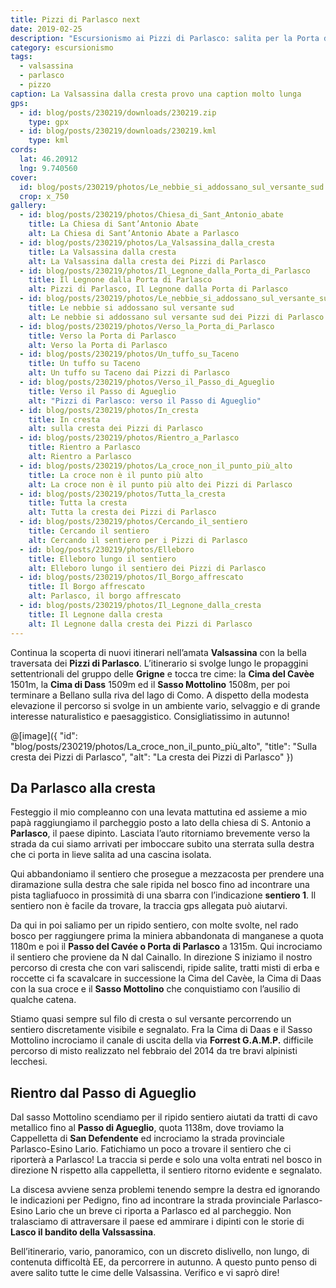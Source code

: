 ```yaml
---
title: Pizzi di Parlasco next
date: 2019-02-25
description: "Escursionismo ai Pizzi di Parlasco: salita per la Porta di Parlasco e rientro ad anello per il Passo di Agueglio"
category: escursionismo
tags: 
  - valsassina
  - parlasco
  - pizzo
caption: La Valsassina dalla cresta provo una caption molto lunga
gps:
  - id: blog/posts/230219/downloads/230219.zip
    type: gpx
  - id: blog/posts/230219/downloads/230219.kml
    type: kml
cords:
  lat: 46.20912
  lng: 9.740560
cover:
  id: blog/posts/230219/photos/Le_nebbie_si_addossano_sul_versante_sud
  crop: x_750
gallery:
  - id: blog/posts/230219/photos/Chiesa_di_Sant_Antonio_abate
    title: La Chiesa di Sant’Antonio Abate
    alt: La Chiesa di Sant’Antonio Abate a Parlasco
  - id: blog/posts/230219/photos/La_Valsassina_dalla_cresta
    title: La Valsassina dalla cresta
    alt: La Valsassina dalla cresta dei Pizzi di Parlasco
  - id: blog/posts/230219/photos/Il_Legnone_dalla_Porta_di_Parlasco
    title: Il Legnone dalla Porta di Parlasco
    alt: Pizzi di Parlasco, Il Legnone dalla Porta di Parlasco
  - id: blog/posts/230219/photos/Le_nebbie_si_addossano_sul_versante_sud
    title: Le nebbie si addossano sul versante sud
    alt: Le nebbie si addossano sul versante sud dei Pizzi di Parlasco
  - id: blog/posts/230219/photos/Verso_la_Porta_di_Parlasco
    title: Verso la Porta di Parlasco
    alt: Verso la Porta di Parlasco
  - id: blog/posts/230219/photos/Un_tuffo_su_Taceno
    title: Un tuffo su Taceno
    alt: Un tuffo su Taceno dai Pizzi di Parlasco
  - id: blog/posts/230219/photos/Verso_il_Passo_di_Agueglio
    title: Verso il Passo di Agueglio
    alt: "Pizzi di Parlasco: verso il Passo di Agueglio"
  - id: blog/posts/230219/photos/In_cresta
    title: In cresta
    alt: sulla cresta dei Pizzi di Parlasco
  - id: blog/posts/230219/photos/Rientro_a_Parlasco
    title: Rientro a Parlasco
    alt: Rientro a Parlasco
  - id: blog/posts/230219/photos/La_croce_non_il_punto_più_alto
    title: La croce non è il punto più alto
    alt: La croce non è il punto più alto dei Pizzi di Parlasco
  - id: blog/posts/230219/photos/Tutta_la_cresta
    title: Tutta la cresta
    alt: Tutta la cresta dei Pizzi di Parlasco
  - id: blog/posts/230219/photos/Cercando_il_sentiero
    title: Cercando il sentiero
    alt: Cercando il sentiero per i Pizzi di Parlasco
  - id: blog/posts/230219/photos/Elleboro
    title: Elleboro lungo il sentiero
    alt: Elleboro lungo il sentiero dei Pizzi di Parlasco
  - id: blog/posts/230219/photos/Il_Borgo_affrescato
    title: Il Borgo affrescato
    alt: Parlasco, il borgo affrescato
  - id: blog/posts/230219/photos/Il_Legnone_dalla_cresta
    title: Il Legnone dalla cresta
    alt: Il Legnone dalla cresta dei Pizzi di Parlasco
---
```


Continua la scoperta di nuovi itinerari nell’amata **Valsassina** con la bella traversata dei **Pizzi di Parlasco**. L’itinerario si svolge lungo le propaggini settentrionali del gruppo delle **Grigne** e tocca tre cime: la **Cima del Cavèe** 1501m, la **Cima di Dass** 1509m ed il **Sasso Mottolino** 1508m, per poi terminare a Bellano sulla riva del lago di Como. A dispetto della modesta elevazione il percorso si svolge in un ambiente vario, selvaggio e di grande interesse naturalistico e paesaggistico. Consigliatissimo in autunno!

@[image]({ "id": "blog/posts/230219/photos/La_croce_non_il_punto_più_alto", "title": "Sulla cresta dei Pizzi di Parlasco", "alt": "La cresta dei Pizzi di Parlasco" })

## Da Parlasco alla cresta

Festeggio il mio compleanno con una levata mattutina ed assieme a mio papà raggiungiamo il parcheggio posto a lato della chiesa di S. Antonio a **Parlasco**, il paese dipinto. Lasciata l’auto ritorniamo brevemente verso la strada da cui siamo arrivati per imboccare subito una sterrata sulla destra che ci porta in lieve salita ad una cascina isolata. 

Qui abbandoniamo il sentiero che prosegue a mezzacosta per prendere una diramazione sulla destra che sale ripida nel bosco fino ad incontrare una pista tagliafuoco in prossimità di una sbarra con l’indicazione **sentiero 1**. Il sentiero non è facile da trovare, la traccia gps allegata può aiutarvi.

Da qui in poi saliamo per un ripido sentiero, con molte svolte, nel rado bosco per raggiungere prima la miniera abbandonata di manganese a quota 1180m e poi il **Passo del Cavée o Porta di Parlasco** a 1315m. Qui incrociamo il sentiero che proviene da N dal Cainallo. In direzione S iniziamo il nostro percorso di cresta che con vari saliscendi, ripide salite, tratti misti di erba e roccette ci fa scavalcare in successione la Cima del Cavèe, la Cima di Daas con la sua croce e il **Sasso Mottolino** che conquistiamo con l’ausilio di qualche catena.

Stiamo quasi sempre sul filo di cresta o sul versante percorrendo un sentiero discretamente visibile e segnalato. Fra la Cima di Daas e il Sasso Mottolino incrociamo il canale di uscita della via **Forrest G.A.M.P.**  difficile percorso di misto realizzato nel febbraio del 2014 da tre bravi alpinisti lecchesi.

## Rientro dal Passo di Agueglio

Dal sasso Mottolino scendiamo per il ripido sentiero aiutati da tratti di cavo metallico fino al **Passo di Agueglio**, quota 1138m, dove troviamo la Cappelletta di **San Defendente** ed incrociamo la strada provinciale Parlasco-Esino Lario. Fatichiamo un poco a trovare il sentiero che ci riporterà a Parlasco! La traccia si perde e solo una volta entrati nel bosco in direzione N rispetto alla cappelletta, il sentiero ritorno evidente e segnalato. 

La discesa avviene senza problemi tenendo sempre la destra ed ignorando le indicazioni per Pedigno, fino ad incontrare la strada provinciale Parlasco-Esino Lario che un breve ci riporta a Parlasco ed al parcheggio. Non tralasciamo di attraversare il paese ed ammirare i dipinti con le storie di **Lasco il bandito della Valssassina**.

Bell’itinerario, vario, panoramico, con un discreto dislivello, non lungo, di contenuta difficoltà EE, da percorrere in autunno. A questo punto penso di avere salito tutte le cime delle Valsassina. Verifico e vi saprò dire!